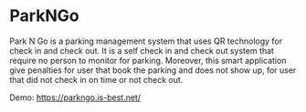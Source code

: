 # ParkNGo
Park N Go is a parking management system that uses QR technology for check in and check out. It is a self check in and check out system that require no person to monitor for parking. Moreover, this smart application give penalties for user that book the parking and does not show up, for user that did not check in on time or not check out.  

Demo: https://parkngo.is-best.net/
